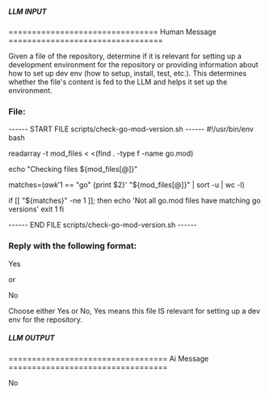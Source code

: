 ##### LLM INPUT #####
================================ Human Message =================================

Given a file of the repository, determine if it is relevant for setting up a development environment for the repository or providing information about how to set up dev env (how to setup, install, test, etc.). This determines whether the file's content is fed to the LLM and helps it set up the environment.

### File:
------ START FILE scripts/check-go-mod-version.sh ------
#!/usr/bin/env bash

readarray -t mod_files < <(find . -type f -name go.mod)

echo "Checking files ${mod_files[@]}"

matches=$(awk '$1 == "go" {print $2}' "${mod_files[@]}" | sort -u | wc -l)

if [[ "${matches}" -ne 1 ]]; then
  echo 'Not all go.mod files have matching go versions'
  exit 1
fi

------ END FILE scripts/check-go-mod-version.sh ------

### Reply with the following format:

<rel>Yes</rel>

or

<rel>No</rel>

Choose either Yes or No, Yes means this file IS relevant for setting up a dev env for the repository.

##### LLM OUTPUT #####
================================== Ai Message ==================================

<rel>No</rel>